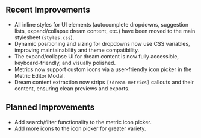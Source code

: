 ## Recent Improvements

- All inline styles for UI elements (autocomplete dropdowns, suggestion lists, expand/collapse dream content, etc.) have been moved to the main stylesheet (`styles.css`).
- Dynamic positioning and sizing for dropdowns now use CSS variables, improving maintainability and theme compatibility.
- The expand/collapse UI for dream content is now fully accessible, keyboard-friendly, and visually polished.
- Metrics now support custom icons via a user-friendly icon picker in the Metric Editor Modal.
- Dream content extraction now strips `[!dream-metrics]` callouts and their content, ensuring clean previews and exports.

## Planned Improvements

- Add search/filter functionality to the metric icon picker.
- Add more icons to the icon picker for greater variety. 